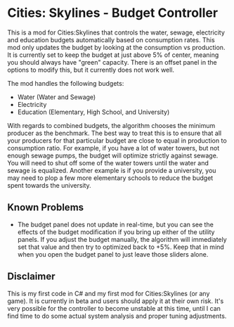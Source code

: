 # Cities: Skylines - Budget Controller
This is a mod for Cities:Skylines that controls the water, sewage, electricity and education budgets automatically based on consumption rates. This mod only updates the budget by looking at the consumption vs production.  It is currently set to keep the budget at just above 5% of center, meaning you should always have "green" capacity.  There is an offset panel in the options to modify this, but it currently does not work well.

The mod handles the following budgets:
* Water (Water and Sewage)
* Electricity
* Education (Elementary, High School, and University)

With regards to combined budgets, the algorithm chooses the minimum producer as the benchmark. The best way to treat this is to ensure that all your producers for that particular budget are close to equal in production to consumption ratio.  For example, if you have a lot of water towers, but not enough sewage pumps, the budget will optimize strictly against sewage.  You will need to shut off some of the water towers until the water and sewage is equalized.  Another example is if you provide a university, you may need to plop a few more elementary schools to reduce the budget spent towards the university.

## Known Problems
* The budget panel does not update in real-time, but you can see the effects of the budget modification if you bring up either of the utility panels.  If you adjust the budget manually, the algorithm will immediately set that value and then try to optimized back to +5%. Keep that in mind when you open the budget panel to just leave those sliders alone.

## Disclaimer
This is my first code in C# and my first mod for Cities:Skylines (or any game).  It is currently in beta and users should apply it at their own risk.  It's very possible for the controller to become unstable at this time, until I can find time to do some actual system analysis and proper tuning adjustments. 
